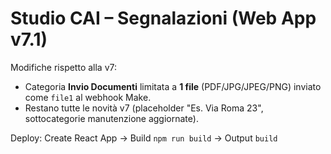 # Studio CAI – Segnalazioni (Web App v7.1)
Modifiche rispetto alla v7:
- Categoria **Invio Documenti** limitata a **1 file** (PDF/JPG/JPEG/PNG) inviato come `file1` al webhook Make.
- Restano tutte le novità v7 (placeholder "Es. Via Roma 23", sottocategorie manutenzione aggiornate).

Deploy: Create React App → Build `npm run build` → Output `build`
